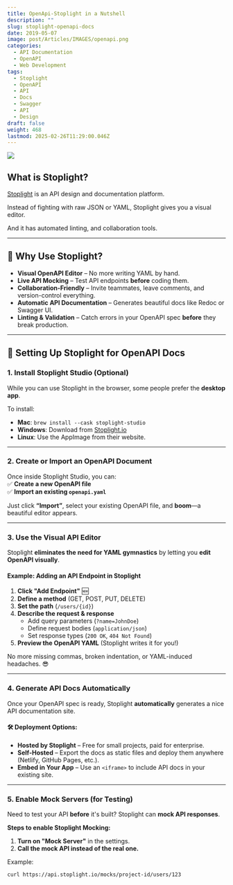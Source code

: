 ```yaml
---
title: OpenApi-Stoplight in a Nutshell
description: ""
slug: stoplight-openapi-docs
date: 2019-05-07
image: post/Articles/IMAGES/openapi.png
categories:
  - API Documentation
  - OpenAPI
  - Web Development
tags:
  - Stoplight
  - OpenAPI
  - API
  - Docs
  - Swagger
  - API
  - Design
draft: false
weight: 468
lastmod: 2025-02-26T11:29:00.046Z
---
```

<!-- 
# Using Stoplight for OpenAPI Documentation

So, you've tried manually updating your OpenAPI docs, and you’ve realized... it's **painful**. YAML files, broken references, and endless PR reviews—oh my! 

Wouldn’t it be great if there were a **better way** to manage OpenAPI documentation?

Good news: **Stoplight** exists. 🎉
-->

![](/post/Articles/26/stoplightui.png)

## What is Stoplight?

[Stoplight](https://stoplight.io/) is an API design and documentation platform.

Instead of fighting with raw JSON or YAML, Stoplight gives you a visual editor.

And it has automated linting, and collaboration tools.

***

## 🚀 Why Use Stoplight?

* **Visual OpenAPI Editor** – No more writing YAML by hand.
* **Live API Mocking** – Test API endpoints **before** coding them.
* **Collaboration-Friendly** – Invite teammates, leave comments, and version-control everything.
* **Automatic API Documentation** – Generates beautiful docs like Redoc or Swagger UI.
* **Linting & Validation** – Catch errors in your OpenAPI spec **before** they break production.

***

## 🔧 Setting Up Stoplight for OpenAPI Docs

### 1. **Install Stoplight Studio (Optional)**

While you can use Stoplight in the browser, some people prefer the **desktop app**.

To install:

* **Mac**: `brew install --cask stoplight-studio`
* **Windows**: Download from [Stoplight.io](https://stoplight.io/studio)
* **Linux**: Use the AppImage from their website.

***

### 2. **Create or Import an OpenAPI Document**

Once inside Stoplight Studio, you can:\
✅ **Create a new OpenAPI file**\
✅ **Import an existing `openapi.yaml`**

Just click **“Import”**, select your existing OpenAPI file, and **boom**—a beautiful editor appears.

***

### 3. **Use the Visual API Editor**

Stoplight **eliminates the need for YAML gymnastics** by letting you **edit OpenAPI visually**.

#### Example: Adding an API Endpoint in Stoplight

1. **Click "Add Endpoint"** 🆕
2. **Define a method** (GET, POST, PUT, DELETE)
3. **Set the path** (`/users/{id}`)
4. **Describe the request & response**
   * Add query parameters (`?name=JohnDoe`)
   * Define request bodies (`application/json`)
   * Set response types (`200 OK`, `404 Not Found`)
5. **Preview the OpenAPI YAML** (Stoplight writes it for you!)

No more missing commas, broken indentation, or YAML-induced headaches. 😎

***

### 4. **Generate API Docs Automatically**

Once your OpenAPI spec is ready, Stoplight **automatically** generates a nice API documentation site.

#### 🛠️ Deployment Options:

* **Hosted by Stoplight** – Free for small projects, paid for enterprise.
* **Self-Hosted** – Export the docs as static files and deploy them anywhere (Netlify, GitHub Pages, etc.).
* **Embed in Your App** – Use an `<iframe>` to include API docs in your existing site.

***

### 5. **Enable Mock Servers (for Testing)**

Need to test your API **before** it's built? Stoplight can **mock API responses**.

**Steps to enable Stoplight Mocking:**

1. **Turn on "Mock Server"** in the settings.
2. **Call the mock API instead of the real one.**

Example:

```sh
curl https://api.stoplight.io/mocks/project-id/users/123

```
